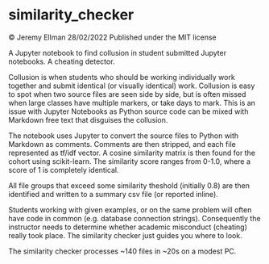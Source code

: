 # similarity_checker
&copy; Jeremy Ellman 28/02/2022   Published under the MIT license

A Jupyter notebook to find collusion in student submitted Jupyter notebooks. A cheating detector. 

Collusion is when students who should be working individually work together and submit identical (or visually identical) work. Collusion is easy to spot when two source files are seen side by side, but is often missed when large classes have multiple markers, or take days to mark.
This is an issue with Jupyter Notebooks as Python source code can be mixed with Markdown free text that disguises the collusion.

The notebook uses Jupyter to convert the source files to Python with Markdown as comments. Comments are then stripped, and each file represented as tf/idf vector. A cosine similarity matrix is then found for the cohort using scikit-learn. The similarity score ranges from 0-1.0, where a score of 1 is completely identical.

All file groups that exceed some similarity theshold (initially 0.8) are then identified and written to a summary csv file (or reported inline).

Students working with given examples, or on the same problem will often have code in common (e.g. database connection strings). Consequently the instructor needs to determine whether academic misconduct (cheating) really took place. The similarity checker just guides you where to look.

The similarity checker processes ~140 files in ~20s on a modest PC.
